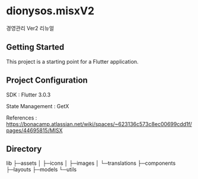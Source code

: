 # dionysos.misxV2

경영관리 Ver2 리뉴얼

## Getting Started

This project is a starting point for a Flutter application.



## Project Configuration

SDK : Flutter 3.0.3

State Management : GetX

References : https://bonacamp.atlassian.net/wiki/spaces/~623136c573c8ec00699cdd1f/pages/44695815/MISX


## Directory

lib
  ├─assets
  │  ├─icons
  │  ├─images
  │  └─translations
  ├─components
  ├─layouts
  ├─models
  └─utils
